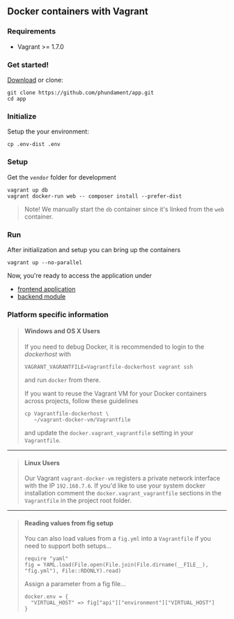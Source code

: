 Docker containers with Vagrant
------------------------------

### Requirements

- Vagrant >= 1.7.0

### Get started!

[Download](https://github.com/phundament/app/tags) or clone:

    git clone https://github.com/phundament/app.git
    cd app

### Initialize

Setup the your environment:

    cp .env-dist .env

### Setup

Get the `vendor` folder for development

    vagrant up db
    vagrant docker-run web -- composer install --prefer-dist

> Note! We manually start the `db` container since it's linked from the `web` container.

### Run

After initialization and setup you can bring up the containers

    vagrant up --no-parallel


Now, you're ready to access the application under
 
 - [frontend application](http://myapp-vagrant.192.168.7.6.xip.io)
 - [backend module](http://myapp-vagrant.192.168.7.6.xip.io/admin)

### Platform specific information
 
> #### Windows and OS X Users 
> 
> If you need to debug Docker, it is recommended to login to the *dockerhost* with 
> ```
> VAGRANT_VAGRANTFILE=Vagrantfile-dockerhost vagrant ssh
> ``` 
> 
> and run `docker` from there.
>
> If you want to reuse the Vagrant VM for your Docker containers across projects, follow these guidelines
>
> ```
> cp Vagrantfile-dockerhost \
>    ~/vagrant-docker-vm/Vagrantfile
> ```
>
> and update the `docker.vagrant_vagrantfile` setting in your `Vagrantfile`.
>

---

> #### Linux Users
>
> Our Vagrant `vagrant-docker-vm` registers a private network interface with the IP `192.168.7.6`.
> If you'd like to use your system docker installation comment the `docker.vagrant_vagrantfile` sections in the `Vagrantfile`
> in the project root folder. 

---

> #### Reading values from fig setup
>
> You can also load values from a  `fig.yml` into a `Vagrantfile` if you need to support both setups...
> 
>     require "yaml"
>     fig = YAML.load(File.open(File.join(File.dirname(__FILE__), "fig.yml"), File::RDONLY).read)
>
> Assign a parameter from a fig file...
> 
>     docker.env = {
>       "VIRTUAL_HOST" => fig["api"]["environment"]["VIRTUAL_HOST"]
>     }



